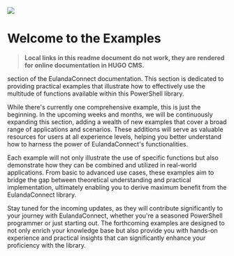 ![](/examples.png) 

# Welcome to the Examples

> **Local links in this readme document do not work, they are rendered for online documentation in HUGO CMS.**

section of the EulandaConnect documentation. This section is dedicated to providing practical examples that illustrate how to effectively use the multitude of functions available within this PowerShell library.

While there's currently one comprehensive example, this is just the beginning. In the upcoming weeks and months, we will be continuously expanding this section, adding a wealth of new examples that cover a broad range of applications and scenarios. These additions will serve as valuable resources for users at all experience levels, helping you better understand how to harness the power of EulandaConnect's functionalities.

Each example will not only illustrate the use of specific functions but also demonstrate how they can be combined and utilized in real-world applications. From basic to advanced use cases, these examples aim to bridge the gap between theoretical understanding and practical implementation, ultimately enabling you to derive maximum benefit from the EulandaConnect library.

Stay tuned for the incoming updates, as they will contribute significantly to your journey with EulandaConnect, whether you're a seasoned PowerShell programmer or just starting out. The forthcoming examples are designed to not only enrich your knowledge base but also provide you with hands-on experience and practical insights that can significantly enhance your proficiency with the library.
